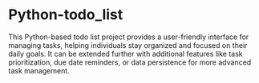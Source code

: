 # Python-todo_list
This Python-based todo list project provides a user-friendly interface for managing tasks, helping individuals stay organized and focused on their daily goals. It can be extended further with additional features like task prioritization, due date reminders, or data persistence for more advanced task management.
